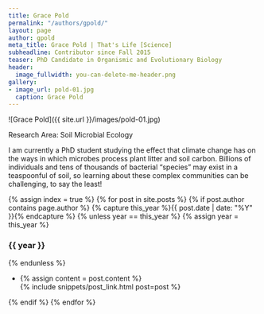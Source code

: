 ```yaml
---
title: Grace Pold
permalink: "/authors/gpold/"
layout: page
author: gpold
meta_title: Grace Pold | That's Life [Science]
subheadline: Contributor since Fall 2015
teaser: PhD Candidate in Organismic and Evolutionary Biology
header:
  image_fullwidth: you-can-delete-me-header.png
gallery:
- image_url: pold-01.jpg
  caption: Grace Pold
---
```


![Grace Pold]({{ site.url }}/images/pold-01.jpg)

Research Area: Soil Microbial Ecology

I am currently a PhD student studying the effect that climate change has on the ways in which microbes process plant litter and soil carbon. Billions of individuals and tens of thousands of bacterial “species” may exist in a teaspoonful of soil, so learning about these complex communities can be challenging, to say the least!


{% assign index = true %}
{% for post in site.posts %}
{% if post.author contains page.author %}
{% capture this_year %}{{ post.date | date: "%Y" }}{% endcapture %}
{% unless year == this_year %}
{% assign year = this_year %}
<h3>{{ year }}</h3>
{% endunless %}
<ul style="list-style-type:disc">
 <li> 
 {% assign content = post.content %} 
 <article>
 {% include snippets/post_link.html post=post %}
 </article>
 </li>
</ul>
{% endif %}
{% endfor %}
